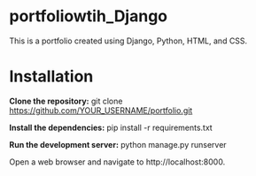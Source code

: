 # portfoliowtih_Django
This is a portfolio created using Django, Python, HTML, and CSS.

# Installation
**Clone the repository:**
git clone https://github.com/YOUR_USERNAME/portfolio.git  

**Install the dependencies:**
pip install -r requirements.txt  

**Run the development server:**
python manage.py runserver  

Open a web browser and navigate to http://localhost:8000.
